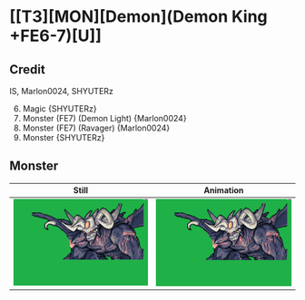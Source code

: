 # [\[T3\]\[MON\]\[Demon\]\(Demon King +FE6-7\)\[U\]]

## Credit

IS, Marlon0024, SHYUTERz

6. Magic {SHYUTERz}
8. Monster (FE7) (Demon Light) {Marlon0024}
8. Monster (FE7) (Ravager) {Marlon0024}
8. Monster {SHYUTERz}
	
## Monster

| Still | Animation |
| :---: | :-------: |
| ![Monster still](./Monster_000.png) | ![Monster animation](./Monster.gif) |
